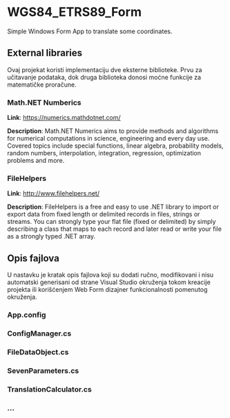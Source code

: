 # WGS84_ETRS89_Form
Simple Windows Form App to translate some coordinates.

## External libraries
Ovaj projekat koristi implementaciju dve eksterne biblioteke. Prvu za učitavanje podataka, dok druga biblioteka donosi moćne funkcije za matematičke proračune.
### Math.NET Numberics
**Link**: 
https://numerics.mathdotnet.com/

**Description**: 
Math.NET Numerics aims to provide methods and algorithms for numerical computations in science, engineering and every day use. Covered topics include special functions, linear algebra, probability models, random numbers, interpolation, integration, regression, optimization problems and more.
### FileHelpers
**Link**: 
http://www.filehelpers.net/

**Description**: 
FileHelpers is a free and easy to use .NET library to import or export data from fixed length or delimited records in files, strings or streams.
You can strongly type your flat file (fixed or delimited) by simply describing a class that maps to each record and later read or write your file as a strongly typed .NET array.
## Opis fajlova
U nastavku je kratak opis fajlova koji su dodati ručno, modifikovani i nisu automatski generisani od strane Visual Studio okruženja tokom kreacije projekta ili korišćenjem Web Form dizajner funkcionalnosti pomenutog okruženja.
### App.config

### ConfigManager.cs
### FileDataObject.cs
### SevenParameters.cs
### TranslationCalculator.cs
### ...
